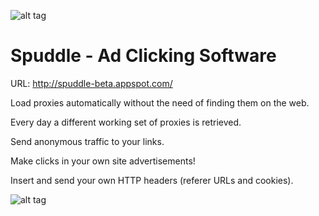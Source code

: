 ![alt tag](http://spuddle-beta.appspot.com/logo.png)

# <b>Spuddle - Ad Clicking Software</b>

URL: http://spuddle-beta.appspot.com/

Load proxies automatically without the need of finding them on the web.

Every day a different working set of proxies is retrieved.

Send anonymous traffic to your links.

Make clicks in your own site advertisements! 

Insert and send your own HTTP headers (referer URLs and cookies).

![alt tag](http://spuddle-beta.appspot.com/action.png)
